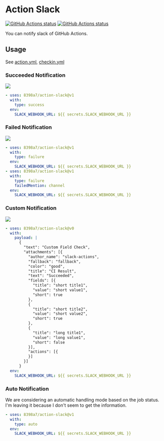 # Action Slack

<p align="left">
  <a href="https://github.com/8398a7/action-slack"><img alt="GitHub Actions status" src="https://github.com/8398a7/action-slack/workflows/PR%20Checks/badge.svg"></a>
  <a href="https://github.com/8398a7/action-slack"><img alt="GitHub Actions status" src="https://github.com/8398a7/action-slack/workflows/Slack%20Checks/badge.svg"></a>
</p>

You can notify slack of GitHub Actions.

## Usage

See [action.yml](action.yml), [checkin.yml](.github/workflows/checkin.yml)

### Succeeded Notification

![](https://user-images.githubusercontent.com/8043276/63113235-10a59a00-bfcd-11e9-83be-2dd8662c9ebb.png)

```yaml
- uses: 8398a7/action-slack@v1
  with:
    type: success
  env:
    SLACK_WEBHOOK_URL: ${{ secrets.SLACK_WEBHOOK_URL }}
```

### Failed Notification

![](https://user-images.githubusercontent.com/8043276/63113244-14392100-bfcd-11e9-962b-03a19ba86680.png)

```yaml
- uses: 8398a7/action-slack@v1
  with:
    type: failure
  env:
    SLACK_WEBHOOK_URL: ${{ secrets.SLACK_WEBHOOK_URL }}
- uses: 8398a7/action-slack@v1
  with:
    type: failure
    failedMention: channel
  env:
    SLACK_WEBHOOK_URL: ${{ secrets.SLACK_WEBHOOK_URL }}
```

### Custom Notification

![](https://user-images.githubusercontent.com/8043276/63113021-9f65e700-bfcc-11e9-97cf-9a962c7ce611.png)

```yaml
- uses: 8398a7/action-slack@v0
  with:
    payload: |
      {
        "text": "Custom Field Check",
        "attachments": [{
          "author_name": "slack-actions",
          "fallback": "fallback",
          "color": "good",
          "title": "CI Result",
          "text": "Succeeded",
          "fields": [{
            "title": "short title1",
            "value": "short value1",
            "short": true
          },
          {
            "title": "short title2",
            "value": "short value2",
            "short": true
          },
          {
            "title": "long title1",
            "value": "long value1",
            "short": false
          }],
          "actions": [{
          }]
        }]
      }
  env:
    SLACK_WEBHOOK_URL: ${{ secrets.SLACK_WEBHOOK_URL }}
```

### Auto Notification

We are considering an automatic handling mode based on the job status.  
I'm leaving it because I don't seem to get the information.

```yaml
- uses: 8398a7/action-slack@v1
  with:
    type: auto
  env:
    SLACK_WEBHOOK_URL: ${{ secrets.SLACK_WEBHOOK_URL }}
```
